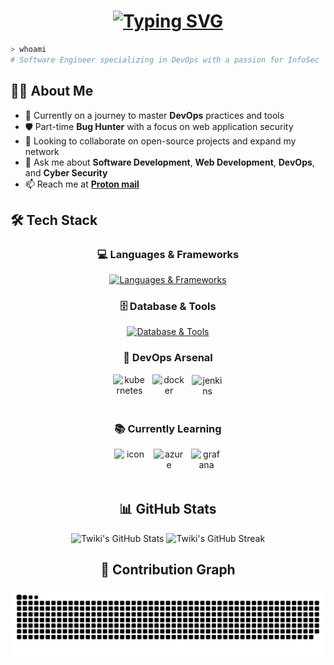 # <div align="center">[![Typing SVG](https://readme-typing-svg.demolab.com?font=SDGlitchDemo&size=48&duration=1500&pause=550&color=14FF04&background=000000&center=true&vCenter=true&width=900&height=200&lines=Hello+%F0%9F%91%8B;I'm+Twiki;Software+Engineer+(DevOps);And+Infosec+enthusiast)](https://git.io/typing-svg)</div>

<div>
  
```bash
> whoami
# Software Engineer specializing in DevOps with a passion for InfoSec
```
</div>

## 👨‍💻 About Me

- 🔭 Currently on a journey to master **DevOps** practices and tools
- 🛡️ Part-time **Bug Hunter** with a focus on web application security
- 🤝 Looking to collaborate on open-source projects and expand my network
- 💬 Ask me about **Software Development**, **Web Development**, **DevOps**, and **Cyber Security**
- 📫 Reach me at **[Proton mail](mailto:twiki00@protonmail.com)**

## 🛠️ Tech Stack

<div align="center">

### 💻 Languages & Frameworks
[![Languages & Frameworks](https://skillicons.dev/icons?i=py,java,spring,cpp,go,js,nodejs,react,express,html,css,php,bash)](https://skillicons.dev)

### 🗄️ Database & Tools
[![Database & Tools](https://skillicons.dev/icons?i=mongodb,mysql,postgres,regex,git,github,linux,redhat,markdown,obsidian)](https://skillicons.dev)

### 🚀 DevOps Arsenal
<div style="display: flex; align-items: center; justify-content: center; gap: 10px;">
  <img src="https://techstack-generator.vercel.app/kubernetes-icon.svg" alt="kubernetes" width="53" style="width: 53px; height: 53px;" />
  <img src="https://techstack-generator.vercel.app/docker-icon.svg" alt="docker" width="53" style="width: 53px; height: 53px;" />
  <img src="https://skillicons.dev/icons?i=jenkins" alt="jenkins" width="50" height="50" />
</div>

### 📚 Currently Learning
<div style="display: flex; akign-items: center; justify-content: center; gap : 10px;">
<img src="https://techstack-generator.vercel.app/aws-icon.svg" alt="icon" width="53" style="width: 53px; height: 53px;" />
<img src="https://skillicons.dev/icons?i=azure" alt="azure" width="50" height="50" />
<img src="https://skillicons.dev/icons?i=grafana" alt="grafana" width="50" height="50" />
</div>

## 📊 GitHub Stats

<div align="center">
  <img src="https://github-readme-stats.vercel.app/api?username=twiki2&show_icons=true&theme=radical" alt="Twiki's GitHub Stats" />
  <img src="https://github-readme-streak-stats.herokuapp.com/?user=twiki2&theme=radical" alt="Twiki's GitHub Streak" />
</div>

## 🐍 Contribution Graph

<picture>
  <source media="(prefers-color-scheme: dark)" srcset="https://raw.githubusercontent.com/twiki2/twiki2/output/github-contribution-grid-snake-dark.svg">
  <source media="(prefers-color-scheme: light)" srcset="https://raw.githubusercontent.com/twiki2/twiki2/output/github-contribution-grid-snake.svg">
  <img alt="github contribution grid snake animation" src="https://raw.githubusercontent.com/twiki2/twiki2/output/github-contribution-grid-snake.svg">
</picture>

<!--
<div align="center">
  
### 🤝 Let's Connect!
[![LinkedIn](https://img.shields.io/badge/LinkedIn-0077B5?style=for-the-badge&logo=linkedin&logoColor=white)](https://linkedin.com/)
[![Twitter](https://img.shields.io/badge/Twitter-1DA1F2?style=for-the-badge&logo=twitter&logoColor=white)](https://twitter.com/)
[![Discord](https://img.shields.io/badge/Discord-7289DA?style=for-the-badge&logo=discord&logoColor=white)](https://discord.com/)
</div>
-->
